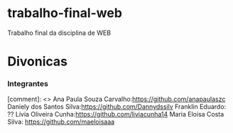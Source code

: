 # trabalho-final-web
Trabalho final da disciplina de WEB

# Divonicas

### Integrantes
[comment]: <> Ana Paula Souza Carvalho:https://github.com/anapaulaszc
Daniely dos Santos Silva:https://github.com/Dannydssilv
Franklin Eduardo: ??
Lívia Oliveira Cunha:https://github.com/liviacunha14
Maria Eloísa Costa Silva: https://github.com/maeloisaaa

